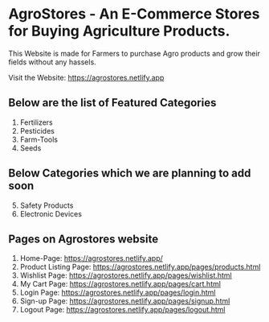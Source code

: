 # AgroStores - An E-Commerce Stores for Buying Agriculture Products.

This Website is made for Farmers to purchase Agro products and grow their fields without any hassels.

Visit the Website: https://agrostores.netlify.app

## Below are the list of Featured Categories

1. Fertilizers
2. Pesticides
3. Farm-Tools
4. Seeds

## Below Categories which we are planning to add soon

5. Safety Products
6. Electronic Devices

## Pages on Agrostores website

1. Home-Page: https://agrostores.netlify.app/
2. Product Listing Page: https://agrostores.netlify.app/pages/products.html
3. Wishlist Page: https://agrostores.netlify.app/pages/wishlist.html
4. My Cart Page: https://agrostores.netlify.app/pages/cart.html
5. Login Page: https://agrostores.netlify.app/pages/login.html
6. Sign-up Page: https://agrostores.netlify.app/pages/signup.html
7. Logout Page: https://agrostores.netlify.app/pages/logout.html


